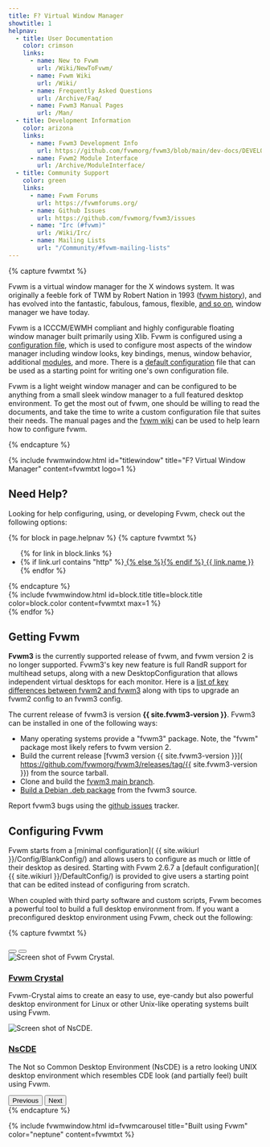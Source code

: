 ```yaml
---
title: F? Virtual Window Manager
showtitle: 1
helpnav:
  - title: User Documentation
    color: crimson
    links:
      - name: New to Fvwm
        url: /Wiki/NewToFvwm/
      - name: Fvwm Wiki
        url: /Wiki/
      - name: Frequently Asked Questions
        url: /Archive/Faq/
      - name: Fvwm3 Manual Pages
        url: /Man/
  - title: Development Information
    color: arizona
    links:
      - name: Fvwm3 Development Info
        url: https://github.com/fvwmorg/fvwm3/blob/main/dev-docs/DEVELOPERS.md
      - name: Fvwm2 Module Interface
        url: /Archive/ModuleInterface/
  - title: Community Support
    color: green
    links:
      - name: Fvwm Forums
        url: https://fvwmforums.org/
      - name: Github Issues
        url: https://github.com/fvwmorg/fvwm3/issues
      - name: "Irc (#fvwm)"
        url: /Wiki/Irc/
      - name: Mailing Lists
        url: "/Community/#fvwm-mailing-lists"
---
```

<link href="{{ site.baseurl }}/css/fvwm3-carousel.css" rel="stylesheet">

{% capture fvwmtxt %}
<p>Fvwm is a virtual window manager for the X windows
system. It was originally a feeble fork of TWM
by Robert Nation in 1993 (<a href="{{ site.wikiurl }}/FvwmHistory/">fvwm
history</a>), and has evolved into
the fantastic, fabulous, famous, flexible,
<a href="{{ site.baseurl }}/Archive/Faq/#what-does-fvwm-stand-for">
and so on</a>, window manager we have today.</p>

<p>Fvwm is a ICCCM/EWMH compliant and highly configurable floating window
manager built primarily using Xlib.  Fvwm is configured using a
<a href="{{ site.wikiurl }}/Config/Fvwm2rc/">configuration file</a>,
which is used to configure most aspects of the window manager including
window looks, key bindings, menus, window behavior, additional
<a href="{{ site.wikiurl }}/Modules/">modules</a>, and more.  There is a
<a href="{{ site.wikiurl }}/DefaultConfig/">default configuration</a> file
that can be used as a starting point for writing one's own configuration file.</p>

<p>Fvwm is a light weight window manager and can be configured to be anything from
a small sleek window manager to a full featured desktop environment.  To get the most
out of fvwm, one should be willing to read the documents, and take the time
to write a custom configuration file that suites their needs.  The manual pages and
the <a href="{{ site.wikiurl }}/">fvwm wiki</a> can be used to help learn how to
configure fvwm.</p>

{% endcapture %}

{% include fvwmwindow.html id="titlewindow"
title="F? Virtual Window Manager"
content=fvwmtxt logo=1 %}

## Need Help?

Looking for help configuring, using, or developing
Fvwm, check out the following options:

<div class="row">

{% for block in page.helpnav %}
{% capture fvwmtxt %}
<ul>{% for link in block.links %}
<li>{% if link.url contains "http" %}<a href="{{ link.url }}">
  {% else %}<a href="{{ site.baseurl | append: link.url }}">{% endif %}
  {{ link.name }}</a></li>
{% endfor %}</ul>
{% endcapture %}

<div class="col-md-6 col-lg-4 mb-1 p-1">
{% include fvwmwindow.html id=block.title
title=block.title color=block.color
content=fvwmtxt max=1 %}
</div>
{% endfor %}

</div>

## Getting Fvwm

__Fvwm3__ is the currently supported release of fvwm, and fvwm version 2
is no longer supported. Fvwm3's key new feature is full RandR support for
multihead setups, along with a new DesktopConfiguration that allows independent
virtual desktops for each monitor. Here is a
[list of key differences between fvwm2 and fvwm3](
https://github.com/fvwmorg/fvwm3/discussions/878)
along with tips to upgrade an fvwm2 config to an fvwm3 config.

The current release of fvwm3 is version __{{ site.fvwm3-version }}__.
Fvwm3 can be installed in one of the following ways:

+ Many operating systems provide a "fvwm3" package. Note, the
  "fvwm" package most likely refers to fvwm version 2.
+ Build the current release [fvwm3 version {{ site.fvwm3-version }}](
  https://github.com/fvwmorg/fvwm3/releases/tag/{{ site.fvwm3-version }})
  from the source tarball.
+ Clone and build the [fvwm3 main branch](
  https://github.com/fvwmorg/fvwm3).
+ [Build a Debian .deb package](
  https://github.com/somiaj/fvwm3-debian) from the fvwm3 source.

Report fvwm3 bugs using the [github issues](
https://github.com/fvwmorg/fvwm3/issues) tracker.

## Configuring Fvwm

Fvwm starts from a [minimal configuration](
{{ site.wikiurl }}/Config/BlankConfig/)
and allows users to configure as much or little
of their desktop as desired. Starting with
Fvwm 2.6.7 a [default configuration](
{{ site.wikiurl }}/DefaultConfig/) is provided
to give users a starting point that can be edited
instead of configuring from scratch.

When coupled with third party software and custom scripts,
Fvwm becomes a powerful tool to build a full desktop
environment from. If you want a preconfigured desktop
environment using Fvwm, check out the following:

{% capture fvwmtxt %}
<div id="FvwmCarousel" class="carousel slide">
  <div class="carousel-indicators">
    <button type="button" data-bs-target="#FvwmCarousel" data-bs-slide-to="0" class="active" aria-current="true" aria-label="Fvwm-Crystal Slide"></button>
    <button type="button" data-bs-target="#FvwmCarousel" data-bs-slide-to="1" aria-label="NSCD Slide"></button>
  </div>
  <div class="carousel-inner">
    <div class="carousel-item active">
      <img src="{{ site.baseurl }}/img/fvwm-crystal.jpg" class="d-block mx-auto" alt="Screen shot of Fvwm Crystal.">
      <div class="carousel-caption d-block small p-1">
        <h3><a href="https://fvwm-crystal.sourceforge.io/">Fvwm Crystal</a></h3>
        <p>Fvwm-Crystal aims to create an easy to use, eye-candy but also powerful
        desktop environment for Linux or other Unix-like operating systems built
        using Fvwm.</p>
      </div>
    </div>
    <div class="carousel-item">
      <img src="{{ site.baseurl }}/img/NsCDE.png" class="d-block mx-auto" alt="Screen shot of NsCDE.">
      <div class="carousel-caption d-block small p-1">
        <h3><a href="https://github.com/NsCDE/NsCDE">NsCDE</a></h3>
        <p>The Not so Common Desktop Environment (NsCDE) is a retro looking
        UNIX desktop environment which resembles CDE look (and partially feel)
        built using Fvwm.</p>
      </div>
    </div>
  </div>
  <button class="carousel-control-prev" type="button" data-bs-target="#FvwmCarousel" data-bs-slide="prev">
    <span class="carousel-control-prev-icon" aria-hidden="true"></span>
    <span class="visually-hidden">Previous</span>
  </button>
  <button class="carousel-control-next" type="button" data-bs-target="#FvwmCarousel" data-bs-slide="next">
    <span class="carousel-control-next-icon" aria-hidden="true"></span>
    <span class="visually-hidden">Next</span>
  </button>
</div>
{% endcapture %}

{% include fvwmwindow.html  id=fvwmcarousel
title="Built using Fvwm" color="neptune"
content=fvwmtxt %}

<div style="height:57px;"></div>
